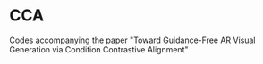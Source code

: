 # CCA
Codes accompanying the paper "Toward Guidance-Free AR Visual Generation via Condition Contrastive Alignment"
